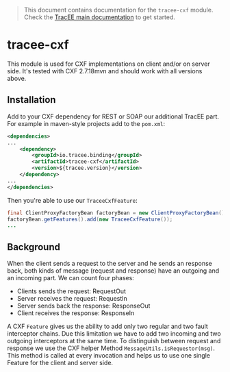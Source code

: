 > This document contains documentation for the `tracee-cxf` module.  Check the [TracEE main documentation](/README.md) to get started.

# tracee-cxf

This module is used for CXF implementations on client and/or on server side. It's tested with CXF 2.7.18mvn and should work with all versions above.

## Installation

Add to your CXF dependency for REST or SOAP our additional TracEE part. For example in maven-style projects add to the `pom.xml`:

```xml
<dependencies>
...
    <dependency>
        <groupId>io.tracee.binding</groupId>
        <artifactId>tracee-cxf</artifactId>
        <version>${tracee.version}</version>
    </dependency>
...
</dependencies>
```

Then you're able to use our `TraceeCxfFeature`:

```java
final ClientProxyFactoryBean factoryBean = new ClientProxyFactoryBean();
factoryBean.getFeatures().add(new TraceeCxfFeature());
...
```

## Background

When the client sends a request to the server and he sends an response back, both kinds of message (request and response) have an outgoing and an incoming part. We can count four phases:
* Clients sends the request: RequestOut
* Server receives the request: RequestIn
* Server sends back the response: ResponseOut
* Client receives the response: ResponseIn

A CXF `Feature` gives us the ability to add only two regular and two fault interceptor chains. Due this limitation we have to add two incoming and two outgoing interceptors at the same time. To distinguish between request and response we use the CXF helper Method `MessageUtils.isRequestor(msg)`. This method is called at every invocation and helps us to use one single Feature for the client and server side.
